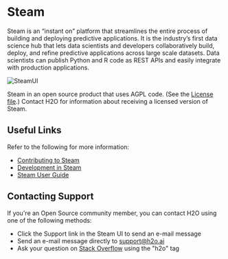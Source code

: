 # Steam


Steam is an “instant on” platform that streamlines the entire process of building and deploying predictive applications. It is the industry’s first data science hub that lets data scientists and developers collaboratively build, deploy, and refine predictive applications across large scale datasets. Data scientists can publish Python and R code as REST APIs and easily integrate with production applications.

![SteamUI](docs/images/welcome.png)

Steam in an open source product that uses AGPL code. (See the [License file](LICENSE).) Contact H2O for information about receiving a licensed version of Steam. 

## Useful Links

Refer to the following for more information:

 - [Contributing to Steam](CONTRIBUTING.md)
 - [Development in Steam](DEVEL.md)
 - [Steam User Guide](http://docs.h2o.ai/steam/latest-stable/steam-docs/index.html)

## Contacting Support

If you're an Open Source community member, you can contact H2O using one of the following methods:

- Click the Support link in the Steam UI to send an e-mail message
- Send an e-mail message directly to <a href="mailto:support@h2o.ai">support@h2o.ai</a>
- Ask your question on [Stack Overflow](https://stackoverflow.com/questions/tagged/h2o) using the "h2o" tag

